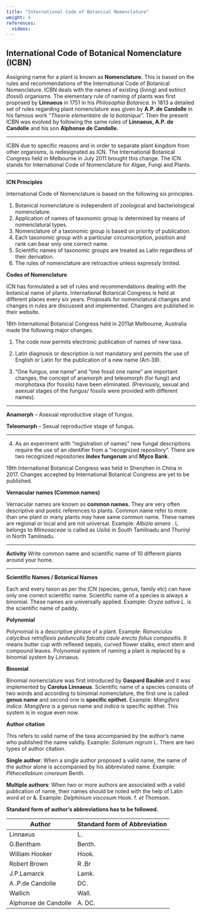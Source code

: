 ```yaml
---
title: "International Code of Botanical Nomenclature"
weight: 4
references:
  videos:
---
```


## International Code of Botanical Nomenclature (ICBN)

Assigning name for a plant is known as **Nomenclature.** This is based on the rules and recommendations of the International Code of Botanical Nomenclature. ICBN deals with the names of existing (living) and extinct (fossil) organisms. The elementary rule of naming of plants was first proposed by **Linnaeus** in 1751 in his _Philosophia Botanica_. In 1813 a detailed set of rules regarding plant nomenclature was given by **A.P. de Candolle** in his famous work “_Theorie elementaire de la botanique_”. Then the present ICBN was evolved by following the same rules of **Linnaeus, A.P. de Candolle** and his son **Alphonse de Candolle.**

---

ICBN due to specific reasons and in order to separate plant kingdom from other organisms, is redesignated as ICN. The International Botanical Congress held in Melbourne in July 2011 brought this change. The ICN stands for International Code of Nomenclature for Algae, Fungi and
Plants.

---

**ICN Principles**

International Code of Nomenclature is based on the following six principles.

1. Botanical nomenclature is independent of zoological and bacteriological nomenclature.
2. Application of names of taxonomic group is determined by means of nomenclatural types.
3. Nomenclature of a taxonomic group is based on priority of publication.
4. Each taxonomic group with a particular circumscription, position and rank can bear only one correct name.
5. Scientific names of taxonomic groups are treated as Latin regardless of their derivation.
6. The rules of nomenclature are retroactive unless expressly limited.

**Codes of Nomenclature**

ICN has formulated a set of rules and recommendations dealing with the botanical name of plants. International Botanical Congress is held at different places every six years. Proposals for nomenclatural changes and changes in rules are discussed and implemented. Changes are published in their website.

18th International Botanical Congress held in 2011at Melbourne, Australia made the following major changes.

1. The code now permits electronic publication of names of new taxa.

2. Latin diagnosis or description is not mandatory and permits the use of English or Latin for the publication of a new name (Art-39).

3. “One fungus, one name” and “one fossil one name” are important changes, the concept of anamorph and teleomorph (for fungi) and morphotaxa (for fossils) have been eliminated. (Previously, sexual and asexual stages of the fungus/ fossils were provided with different names).

---

**Anamorph** – Asexual reproductive stage of fungus.

**Teleomorph** – Sexual reproductive stage of fungus.

---

4. As an experiment with “registration of names” new fungal descriptions require the use of an identifier from a “recognized repository”. There are two recognized repositories **Index fungorum** and **Myco Bank**.

19th International Botanical Congress was held in Shenzhen in China in 2017. Changes accepted by International Botanical Congress are yet to be published.

**Vernacular names (Common names)**

Vernacular names are known as **common names.** They are very often descriptive and poetic references to plants. Common name refer to more than one plant or many plants may have same common name. These names are regional or local and are not universal. Example: _Albizia amara_ . L belongs to _Mimosaceae_ is called as _Usilai_ in South Tamilnadu and _Thurinji_ in North Tamilnadu.

---

**Activity** Write common name and scientific name of 10 different plants around your home.

---

**Scientific Names / Botanical Names**

Each and every taxon as per the ICN (species, genus, family etc) can have only one correct scientific name. Scientific name of a species is always a binomial. These names are universally applied. Example: _Oryza sativa L._ is the scientific name of paddy.

**Polynomial**

Polynomial is a descriptive phrase of a plant. Example: _Ranunculus calycibus retroflexis pedunculis falcatis caule erecto folius compositis._ It means butter cup with reflexed sepals, curved flower stalks, erect stem and compound leaves. Polynomial system of naming a plant is replaced by a binomial system by Linnaeus.

**Binomial**

Binomial nomenclature was first introduced by **Gaspard Bauhin** and it was implemented by **Carolus Linnaeus**. Scientific name of a species consists of two words and according to binomial nomenclature, the first one is called **genus name** and second one is **specific epithet.** Example: _Mangifera indica_. _Mangifera_ is a genus name and _indica_ is specific epithet. This system is in vogue even now.

**Author citation**

This refers to valid name of the taxa accompanied by the author’s name who published the name validly. Example: _Solanum nigrum_ L. There are two types of author citation.

**Single author**: When a single author proposed a valid name, the name of the author alone is accompanied by his abbreviated name. Example: _Pithecellobium cinereum_ Benth.

**Multiple authors**: When two or more authors are associated with a valid publication of name, their names should be noted with the help of Latin word _et_ or &. Example: _Delphinium viscosum_ Hook. f. _et_ Thomson.

**Standard form of author’s abbreviations has to be followed.**

| **Author**           | **Standard form of Abbreviation** |
| -------------------- | --------------------------------- |
| Linnaeus             | L.                                |
| G.Bentham            | Benth.                            |
| William Hooker       | Hook.                             |
| Robert Brown         | R .Br                             |
| J.P.Lamarck          | Lamk.                             |
| A .P.de Candolle     | DC.                               |
| Wallich              | Wall.                             |
| Alphonse de Candolle | A. DC.                            |
